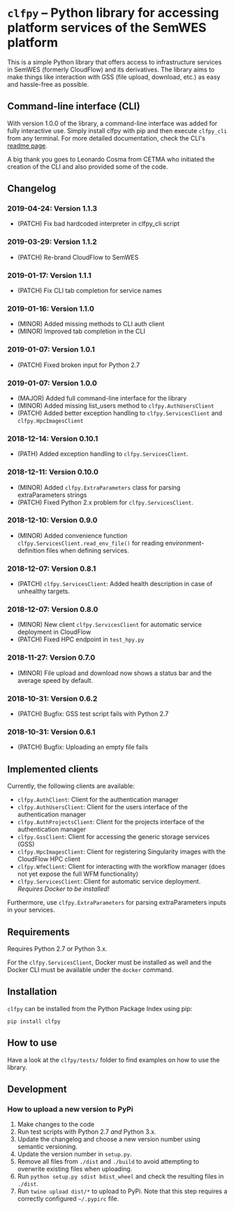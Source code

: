 # `clfpy` – Python library for accessing platform services of the SemWES platform
This is a simple Python library that offers access to infrastructure services
in SemWES (formerly CloudFlow) and its derivatives. The library aims to make
things like interaction with GSS (file upload, download, etc.) as easy and
hassle-free as possible.

## Command-line interface (CLI)
With version 1.0.0 of the library, a command-line interface was added for fully
interactive use. Simply install clfpy with pip and then execute `clfpy_cli`
from any terminal. For more detailed documentation, check the CLI's [readme
page](./clfpy/cli/README.md).

A big thank you goes to Leonardo Cosma from CETMA who initiated the creation of
the CLI and also provided some of the code.

## Changelog
### 2019-04-24: Version 1.1.3
* (PATCH) Fix bad hardcoded interpreter in clfpy_cli script

### 2019-03-29: Version 1.1.2
* (PATCH) Re-brand CloudFlow to SemWES

### 2019-01-17: Version 1.1.1
* (PATCH) Fix CLI tab completion for service names

### 2019-01-16: Version 1.1.0
* (MINOR) Added missing methods to CLI auth client
* (MINOR) Improved tab completion in the CLI

### 2019-01-07: Version 1.0.1
* (PATCH) Fixed broken input for Python 2.7

### 2019-01-07: Version 1.0.0
* (MAJOR) Added full command-line interface for the library
* (MINOR) Added missing list_users method to `clfpy.AuthUsersClient`
* (PATCH) Added better exception handling to `clfpy.ServicesClient` and `clfpy.HpcImagesClient`

### 2018-12-14: Version 0.10.1
* (PATH) Added exception handling to `clfpy.ServicesClient`.

### 2018-12-11: Version 0.10.0
* (MINOR) Added `clfpy.ExtraParameters` class for parsing extraParameters
  strings
* (PATCH) Fixed Python 2.x problem for `clfpy.ServicesClient`.

### 2018-12-10: Version 0.9.0
* (MINOR) Added convenience function `clfpy.ServicesClient.read_env_file()` for
  reading environment-definition files when defining services.

### 2018-12-07: Version 0.8.1
* (PATCH) `clfpy.ServicesClient`: Added health description in case of unhealthy
  targets.

### 2018-12-07: Version 0.8.0
* (MINOR) New client `clfpy.ServicesClient` for automatic service deployment in
  CloudFlow
* (PATCH) Fixed HPC endpoint in `test_hpy.py`

### 2018-11-27: Version 0.7.0
* (MINOR) File upload and download now shows a status bar and the average speed
  by default.

### 2018-10-31: Version 0.6.2
* (PATCH) Bugfix: GSS test script fails with Python 2.7

### 2018-10-31: Version 0.6.1
* (PATCH) Bugfix: Uploading an empty file fails

## Implemented clients
Currently, the following clients are available:
* `clfpy.AuthClient`: Client for the authentication manager
* `clfpy.AuthUsersClient`: Client for the users interface of the authentication
  manager
* `clfpy.AuthProjectsClient`: Client for the projects interface of the
  authentication manager
* `clfpy.GssClient`: Client for accessing the generic storage services (GSS)
* `clfpy.HpcImagesClient`: Client for registering Singularity images with the
  CloudFlow HPC client
* `clfpy.WfmClient`: Client for interacting with the workflow manager (does not
  yet expose the full WFM functionality)
* `clfpy.ServicesClient`: Client for automatic service deployment. _Requires
  Docker to be installed!_

Furthermore, use `clfpy.ExtraParameters` for parsing extraParameters inputs in
your services.

## Requirements
Requires Python 2.7 or Python 3.x.

For the `clfpy.ServicesClient`, Docker must be installed as well and the 
Docker CLI must be available under the `docker` command.

## Installation
`clfpy` can be installed from the Python Package Index using pip:
```shell
pip install clfpy
```

## How to use
Have a look at the `clfpy/tests/` folder to find examples on how to use the
library.

## Development
### How to upload a new version to PyPi
1. Make changes to the code
2. Run test scripts with Python 2.7 _and_ Python 3.x.
3. Update the changelog and choose a new version number using semantic
   versioning.
4. Update the version number in `setup.py`.
5. Remove all files from `./dist` and `./build` to avoid attempting to
   overwrite existing files when uploading.
6. Run `python setup.py sdist bdist_wheel` and check the resulting files in
   `./dist`.
7. Run `twine upload dist/*` to upload to PyPi.
   Note that this step requires a correctly configured `~/.pypirc` file.
